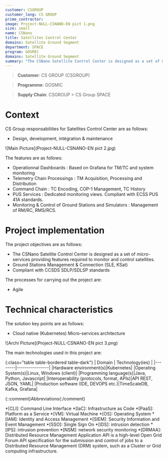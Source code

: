 ```yaml
---
customer: CSGROUP
customer_long: CS GROUP
prime_contractor: 
image: Project-NULL-CSNANO-EN pict 1.png
size: small
name: CSNano
title: Satellites Control Center
domains: Satellite Ground Segment
department: SPACE
program: GOSMIC
domains: Satellite Ground Segment
summary: "The CSNano Satellite Control Center is designed as a set of micro-services providing features required to monitor and control satellites. Ground Stations Management & Connection (SLE, KSat). Compliant with CCSDS SDLP/SDLSP standards"
---
```


> __Customer__\: CS GROUP (CSGROUP)

> __Programme__\: GOSMIC

> __Supply Chain__\: CSGROUP >  CS Group SPACE


# Context


CS Group responsabilities for Satellites Control Center are as follows:
* Design, development, intégration & maintenance

![Main Picture](Project-NULL-CSNANO-EN pict 2.jpg)

The features are as follows:
* Operationnal Dashboards : Based on Grafana for TM/TC and system monitoring 
* Telemetry Chain Processings : TM Acquisition, Processing and Distribution
* Command Chain : TC Encoding, COP-1 Management, TC History
* PUS Services : Dedicated monitoring views. Compliant with ECSS PUS 41A standards.
* Monitoring & Control of Ground Stations and Simulators : Management of RM/RC, RMS/RCS.

# Project implementation

The project objectives are as follows:
* The CSNano Satellite Control Center is designed as a set of micro-services providing features required to monitor and control satellites.
* Ground Stations Management & Connection (SLE, KSat)
* Compliant with CCSDS SDLP/SDLSP standards

The processes for carrying out the project are:
* Agile

# Technical characteristics

The solution key points are as follows:
* Cloud native (Kubernetes) Micro-services architecture

![Archi Picture](Project-NULL-CSNANO-EN pict 3.png)

The main technologies used in this project are:

{:class="table table-bordered table-dark"}
| Domain | Technology(ies) |
|--------|----------------|
|Hardware environment(s)|Kubernetes|
|Operating System(s)|Linux, Windows (client)|
|Programming language(s)|Java, Python, Javascript|
|Interoperability (protocols, format, APIs)|API REST, JSON, YAML|
|Production software (IDE, DEVOPS etc.)|TimeScaleDB, Kafka, Grafana|



{::comment}Abbreviations{:/comment}

*[CLI]: Command Line Interface
*[IaC]: Infrastructure as Code
*[PaaS]: Platform as a Service
*[VM]: Virtual Machine
*[OS]: Operating System
*[IAM]: Identity and Access Management
*[SIEM]: Security Information and Event Management
*[SSO]: Single Sign On
*[IDS]: intrusion detection
*[IPS]: intrusion prevention
*[NSM]: network security monitoring
*[DRMAA]: Distributed Resource Management Application API is a high-level Open Grid Forum API specification for the submission and control of jobs to a Distributed Resource Management (DRM) system, such as a Cluster or Grid computing infrastructure.
